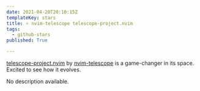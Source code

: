 ```yaml
---
date: 2021-04-20T20:10:15Z
templateKey: stars
title: ⭐ nvim-telescope telescope-project.nvim
tags:
  - github-stars
published: True

---
```


[telescope-project.nvim](https://github.com/nvim-telescope/telescope-project.nvim) by [nvim-telescope](https://github.com/nvim-telescope) is a game-changer in its space. Excited to see how it evolves.

No description available.

